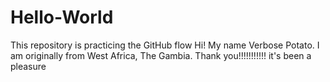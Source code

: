 # Hello-World
This repository is practicing the GitHub flow
Hi! My name Verbose Potato. I am originally from West Africa, The Gambia. Thank you!!!!!!!!!!!
it's been a pleasure
